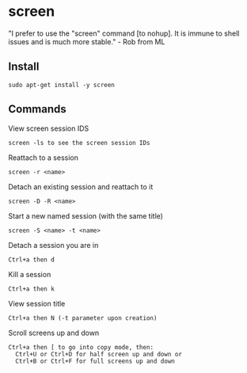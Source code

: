 # screen
"I prefer to use the "screen" command [to nohup].  It is immune to shell issues and is much more stable." - Rob from ML

## Install
```
sudo apt-get install -y screen
```
## Commands
View screen session IDS
```
screen -ls to see the screen session IDs
```

Reattach to a session
```
screen -r <name>
```

Detach an existing session and reattach to it
```
screen -D -R <name> 
```

Start a new named session (with the same title)
```
screen -S <name> -t <name> 
```

Detach a session you are in
```
Ctrl+a then d
```

Kill a session
```
Ctrl+a then k
```

View session title
```
Ctrl+a then N (-t parameter upon creation)
```

Scroll screens up and down
```
Ctrl+a then [ to go into copy mode, then:
  Ctrl+U or Ctrl+D for half screen up and down or
  Ctrl+B or Ctrl+F for full screens up and down
```
